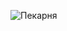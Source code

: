 ![Пекарня](https://github.com/WizardPoka/bakery/assets/92548258/3315335e-568d-4bd4-a35b-c259735e2c16)
